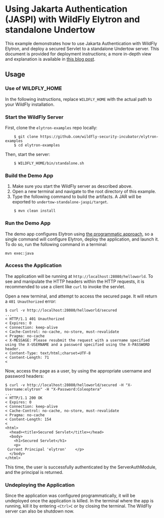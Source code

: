 # Using Jakarta Authentication (JASPI) with WildFly Elytron and standalone Undertow

This example demonstrates how to use Jakarta Authentication with WildFly Elytron, and deploy a secured Servlet to a standalone Undertow server. This document is provided for deployment instructions; a more in-depth view and explanation is available in [this blog post](https://darranl.blogspot.com/2018/10/using-wildfly-elytron-jaspi-with.html).

## Usage

### Use of WILDFLY_HOME

In the following instructions, replace `WILDFLY_HOME` with the actual path to your WildFly installation.

### Start the WildFly Server

First, clone the `elytron-examples` repo locally:
```shell
    $ git clone https://github.com/wildfly-security-incubator/elytron-examples
    $ cd elytron-examples
```
Then, start the server:

```shell
    $ WILDFLY_HOME/bin/standalone.sh
```

### Build the Demo App

1. Make sure you start the WildFly server as described above.
2. Open a new terminal and navigate to the root directory of this example.
3. Type the following command to build the artifacts. A JAR will be exported to `undertow-standalone-jaspi/target`.
```shell
    $ mvn clean install
```

### Run the Demo App

The demo app configures Elytron using [the programmatic approach](https://docs.wildfly.org/27/WildFly_Elytron_Security.html#the-programmatic-approach), so a single command will configure Elytron, deploy the application, and launch it. To do so, run the following command in a terminal:
```shell
mvn exec:java
```

### Access the Application

The application will be running at `http://localhost:28080/helloworld`. To see and manipulate the
HTTP headers within the HTTP requests, it is recommended to use a client like `curl` to invoke the servlet.

Open a new terminal, and attempt to access the secured page. It will return a `401 Unauthorized` error:

```
$ curl -v http://localhost:28080/helloworld/secured
...
< HTTP/1.1 401 Unauthorized
< Expires: 0
< Connection: keep-alive
< Cache-Control: no-cache, no-store, must-revalidate
< Pragma: no-cache
< X-MESSAGE: Please resubmit the request with a username specified using the X-USERNAME and a password specified using the X-PASSWORD header.
< Content-Type: text/html;charset=UTF-8
< Content-Length: 71
< 
```

Now, access the page as a user, by using the appropriate username and password headers:

```
$ curl -v http://localhost:28080/helloworld/secured -H "X-Username:elytron" -H "X-Password:Coleoptera"
...
< HTTP/1.1 200 OK
< Expires: 0
< Connection: keep-alive
< Cache-Control: no-cache, no-store, must-revalidate
< Pragma: no-cache
< Content-Length: 154
< 
<html>
  <head><title>Secured Servlet</title></head>
  <body>
    <h1>Secured Servlet</h1>
    <p>
 Current Principal 'elytron'    </p>
  </body>
</html>
```

This time, the user is successfully authenticated by the ServerAuthModule, and the principal is returned.

### Undeploying the Application

Since the application was configured programmatically, it will be undeployed once the application is killed. In the terminal where the app is running, kill it by entering `<Ctrl>C` or by closing the terminal. The WildFly server can also be shutdown now.
